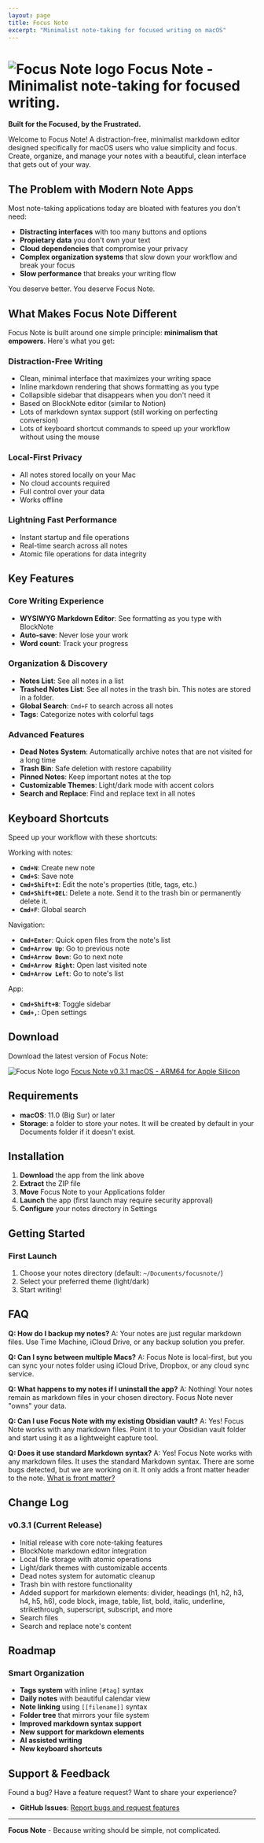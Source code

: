 ```yaml
---
layout: page
title: Focus Note
excerpt: "Minimalist note-taking for focused writing on macOS"
---
```


# ![Focus Note logo](images/focusnote_icon_v6_512x512.png "Minimalist note-taking for focused writing") Focus Note - Minimalist note-taking for focused writing.

**Built for the Focused, by the Frustrated.**

Welcome to Focus Note! A distraction-free, minimalist markdown editor designed specifically for macOS users who value simplicity and focus. Create, organize, and manage your notes with a beautiful, clean interface that gets out of your way.

## The Problem with Modern Note Apps

Most note-taking applications today are bloated with features you don't need:

- **Distracting interfaces** with too many buttons and options
- **Propietary data** you don't own your text
- **Cloud dependencies** that compromise your privacy
- **Complex organization systems** that slow down your workflow and break your focus
- **Slow performance** that breaks your writing flow

You deserve better. You deserve Focus Note.

## What Makes Focus Note Different

Focus Note is built around one simple principle: **minimalism that empowers**. Here's what you get:

### **Distraction-Free Writing**

- Clean, minimal interface that maximizes your writing space
- Inline markdown rendering that shows formatting as you type
- Collapsible sidebar that disappears when you don't need it
- Based on BlockNote editor (similar to Notion)
- Lots of markdown syntax support (still working on perfecting conversion)
- Lots of keyboard shortcut commands to speed up your workflow without using the mouse

### **Local-First Privacy**

- All notes stored locally on your Mac
- No cloud accounts required
- Full control over your data
- Works offline

### **Lightning Fast Performance**

- Instant startup and file operations
- Real-time search across all notes
- Atomic file operations for data integrity

## Key Features

### **Core Writing Experience**

- **WYSIWYG Markdown Editor**: See formatting as you type with BlockNote
- **Auto-save**: Never lose your work
- **Word count**: Track your progress

### **Organization & Discovery**

- **Notes List**: See all notes in a list
- **Trashed Notes List**: See all notes in the trash bin. This notes are stored in a folder.
- **Global Search**: `Cmd+F` to search across all notes
- **Tags**: Categorize notes with colorful tags

### **Advanced Features**

- **Dead Notes System**: Automatically archive notes that are not visited for a long time
- **Trash Bin**: Safe deletion with restore capability
- **Pinned Notes**: Keep important notes at the top
- **Customizable Themes**: Light/dark mode with accent colors
- **Search and Replace**: Find and replace text in all notes

## Keyboard Shortcuts

Speed up your workflow with these shortcuts:

Working with notes:

- **`Cmd+N`**: Create new note
- **`Cmd+S`**: Save note
- **`Cmd+Shift+I`**: Edit the note's properties (title, tags, etc.)
- **`Cmd+Shift+DEL`**: Delete a note. Send it to the trash bin or permanently delete it.
- **`Cmd+F`**: Global search

Navigation:

- **`Cmd+Enter`**: Quick open files from the note's list
- **`Cmd+Arrow Up`**: Go to previous note
- **`Cmd+Arrow Down`**: Go to next note
- **`Cmd+Arrow Right`**: Open last visited note
- **`Cmd+Arrow Left`**: Go to note's list

App:

- **`Cmd+Shift+B`**: Toggle sidebar
- **`Cmd+,`**: Open settings

## Download

Download the latest version of Focus Note:

![Focus Note logo](/images/focusnote_icon_32x32.png "Download Focus Note") [Focus Note v0.3.1 macOS - ARM64 for Apple Silicon](https://drive.google.com/file/d/1_XwmrT0OzH9xkcv6uClvF0H_E3Sm4j_G/view?usp=sharing)

## Requirements

- **macOS**: 11.0 (Big Sur) or later
- **Storage**: a folder to store your notes. It will be created by default in your Documents folder if it doesn't exist.

## Installation

1. **Download** the app from the link above
2. **Extract** the ZIP file
3. **Move** Focus Note to your Applications folder
4. **Launch** the app (first launch may require security approval)
5. **Configure** your notes directory in Settings

## Getting Started

### **First Launch**

1. Choose your notes directory (default: `~/Documents/focusnote/`)
2. Select your preferred theme (light/dark)
3. Start writing!

## FAQ

**Q: How do I backup my notes?**
A: Your notes are just regular markdown files. Use Time Machine, iCloud Drive, or any backup solution you prefer.

**Q: Can I sync between multiple Macs?**
A: Focus Note is local-first, but you can sync your notes folder using iCloud Drive, Dropbox, or any cloud sync service.

**Q: What happens to my notes if I uninstall the app?**
A: Nothing! Your notes remain as markdown files in your chosen directory. Focus Note never "owns" your data.

**Q: Can I use Focus Note with my existing Obsidian vault?**
A: Yes! Focus Note works with any markdown files. Point it to your Obsidian vault folder and start using it as a lightweight capture tool.

**Q: Does it use standard Markdown syntax?**
A: Yes! Focus Note works with any markdown files. It uses the standard Markdown syntax. There are some bugs detected, but we are working on it. It only adds a front matter header to the note. [What is front matter?](https://docs.github.com/en/contributing/writing-for-github-docs/using-yaml-frontmatter)

## Change Log

### v0.3.1 (Current Release)

- Initial release with core note-taking features
- BlockNote markdown editor integration
- Local file storage with atomic operations
- Light/dark themes with customizable accents
- Dead notes system for automatic cleanup
- Trash bin with restore functionality
- Added support for markdown elements: divider, headings (h1, h2, h3, h4, h5, h6), code block, image, table, list, bold, italic, underline, strikethrough, superscript, subscript, and more
- Search files
- Search and replace note's content

## Roadmap

### **Smart Organization**

- **Tags system** with inline `[#tag]` syntax
- **Daily notes** with beautiful calendar view
- **Note linking** using `[[filename]]` syntax
- **Folder tree** that mirrors your file system
- **Improved markdown syntax support**
- **New support for markdown elements**
- **AI assisted writing**
- **New keyboard shortcuts**

## Support & Feedback

Found a bug? Have a feature request? Want to share your experience?

- **GitHub Issues**: [Report bugs and request features](https://github.com/oliverbarreto/focus-note-react-vite/issues/new)

---

**Focus Note** - Because writing should be simple, not complicated.
